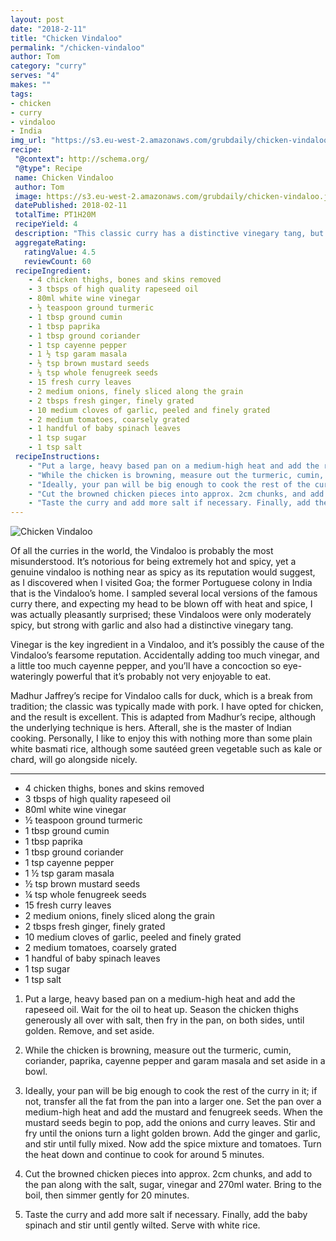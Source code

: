 ```yaml
---
layout: post
date: "2018-2-11"
title: "Chicken Vindaloo"
permalink: "/chicken-vindaloo"
author: Tom
category: "curry"
serves: "4"
makes: ""
tags:
- chicken
- curry
- vindaloo
- India
img_url: "https://s3.eu-west-2.amazonaws.com/grubdaily/chicken-vindaloo.jpg"
recipe:
 "@context": http://schema.org/
 "@type": Recipe
 name: Chicken Vindaloo
 author: Tom
 image: https://s3.eu-west-2.amazonaws.com/grubdaily/chicken-vindaloo.jpg
 datePublished: 2018-02-11
 totalTime: PT1H20M
 recipeYield: 4
 description: "This classic curry has a distinctive vinegary tang, but is actually much milder that you would expect."
 aggregateRating:
   ratingValue: 4.5
   reviewCount: 60
 recipeIngredient:
    - 4 chicken thighs, bones and skins removed
    - 3 tbsps of high quality rapeseed oil
    - 80ml white wine vinegar
    - ½ teaspoon ground turmeric
    - 1 tbsp ground cumin
    - 1 tbsp paprika
    - 1 tbsp ground coriander
    - 1 tsp cayenne pepper
    - 1 ½ tsp garam masala
    - ½ tsp brown mustard seeds
    - ¼ tsp whole fenugreek seeds
    - 15 fresh curry leaves
    - 2 medium onions, finely sliced along the grain
    - 2 tbsps fresh ginger, finely grated
    - 10 medium cloves of garlic, peeled and finely grated
    - 2 medium tomatoes, coarsely grated
    - 1 handful of baby spinach leaves
    - 1 tsp sugar
    - 1 tsp salt
 recipeInstructions:
    - "Put a large, heavy based pan on a medium-high heat and add the rapeseed oil. Wait for the oil to heat up. Season the chicken thighs generously all over with salt, then fry in the pan, on both sides, until golden. Remove, and set aside."
    - "While the chicken is browning, measure out the turmeric, cumin, coriander, paprika, cayenne pepper and garam masala and set aside in a bowl."
    - "Ideally, your pan will be big enough to cook the rest of the curry in it; if not, transfer all the fat from the pan into a larger one. Set the pan over a medium-high heat and add the mustard and fenugreek seeds. When the mustard seeds begin to pop, add the onions and curry leaves. Stir and fry until the onions turn a light golden brown. Add the ginger and garlic, and stir until fully mixed. Now add the spice mixture and tomatoes. Turn the heat down and continue to cook for around 5 minutes. "
    - "Cut the browned chicken pieces into approx. 2cm chunks, and add to the pan along with the salt, sugar, vinegar and 270ml water. Bring to the boil, then simmer gently for 20 minutes."
    - "Taste the curry and add more salt if necessary. Finally, add the baby spinach and stir until gently wilted. Serve with white rice."
---
```

<img src="https://s3.eu-west-2.amazonaws.com/grubdaily/chicken-vindaloo.jpg" alt="Chicken Vindaloo" />

Of all the curries in the world, the Vindaloo is probably the most misunderstood. It’s notorious for being extremely hot and spicy, yet a genuine vindaloo is nothing near as spicy as its reputation would suggest, as I discovered when I visited Goa; the former Portuguese colony in India that is the Vindaloo’s home. I sampled several local versions of the famous curry there, and expecting my head to be blown off with heat and spice, I was actually pleasantly surprised; these Vindaloos were only moderately spicy, but strong with garlic and also had a distinctive vinegary tang.

Vinegar is the key ingredient in a Vindaloo, and it’s possibly the cause of the Vindaloo’s fearsome reputation. Accidentally adding too much vinegar, and a little too much cayenne pepper, and you’ll have a concoction so eye-wateringly powerful that it’s probably not very enjoyable to eat.

Madhur Jaffrey’s recipe for Vindaloo calls for duck, which is a break from tradition; the classic was typically made with pork. I have opted for chicken, and the result is excellent. This is adapted from Madhur’s recipe, although the underlying technique is hers. Afterall, she is the master of Indian cooking. Personally, I like to enjoy this with nothing more than some plain white basmati rice, although some sautéed green vegetable such as kale or chard, will go alongside nicely.

---
* 4 chicken thighs, bones and skins removed
* 3 tbsps of high quality rapeseed oil
* 80ml white wine vinegar
* ½ teaspoon ground turmeric
* 1 tbsp ground cumin
* 1 tbsp paprika
* 1 tbsp ground coriander
* 1 tsp cayenne pepper
* 1 ½ tsp garam masala
* ½ tsp brown mustard seeds
* ¼ tsp whole fenugreek seeds
* 15 fresh curry leaves
* 2 medium onions, finely sliced along the grain
* 2 tbsps fresh ginger, finely grated
* 10 medium cloves of garlic, peeled and finely grated
* 2 medium tomatoes, coarsely grated
* 1 handful of baby spinach leaves
* 1 tsp sugar
* 1 tsp salt


1. Put a large, heavy based pan on a medium-high heat and add the rapeseed oil. Wait for the oil to heat up. Season the chicken thighs generously all over with salt, then fry in the pan, on both sides, until golden. Remove, and set aside.

2. While the chicken is browning, measure out the turmeric, cumin, coriander, paprika, cayenne pepper and garam masala and set aside in a bowl.

3. Ideally, your pan will be big enough to cook the rest of the curry in it; if not, transfer all the fat from the pan into a larger one. Set the pan over a medium-high heat and add the mustard and fenugreek seeds. When the mustard seeds begin to pop, add the onions and curry leaves. Stir and fry until the onions turn a light golden brown. Add the ginger and garlic, and stir until fully mixed. Now add the spice mixture and tomatoes. Turn the heat down and continue to cook for around 5 minutes.

4. Cut the browned chicken pieces into approx. 2cm chunks, and add to the pan along with the salt, sugar, vinegar and 270ml water. Bring to the boil, then simmer gently for 20 minutes.

5. Taste the curry and add more salt if necessary. Finally, add the baby spinach and stir until gently wilted. Serve with white rice.
